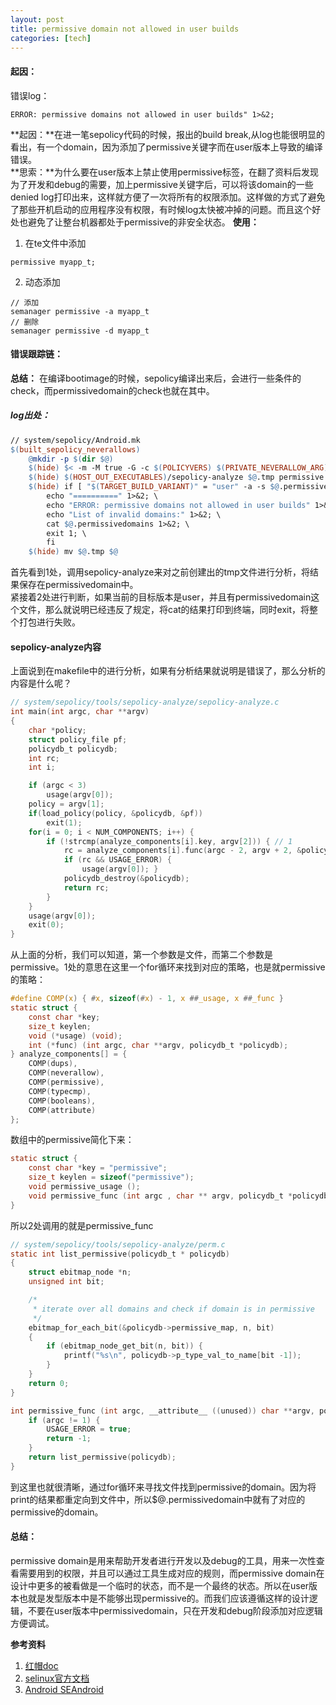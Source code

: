 ```yaml
---
layout: post
title: permissive domain not allowed in user builds
categories: [tech]
---
```

#### 起因：
错误log：
```
ERROR: permissive domains not allowed in user builds" 1>&2;
```
**起因：**在进一笔sepolicy代码的时候，报出的build break,从log也能很明显的看出，有一个domain，因为添加了permissive关键字而在user版本上导致的编译错误。  
**思索：**为什么要在user版本上禁止使用permissive标签，在翻了资料后发现为了开发和debug的需要，加上permissive关键字后，可以将该domain的一些denied log打印出来，这样就方便了一次将所有的权限添加。这样做的方式了避免了那些开机启动的应用程序没有权限，有时候log太快被冲掉的问题。而且这个好处也避免了让整台机器都处于permissive的非安全状态。
**使用：**  
1. 在te文件中添加
```
permissive myapp_t;
```
2. 动态添加
```
// 添加
semanager permissive -a myapp_t
// 删除
semanager permissive -d myapp_t
```
#### 错误跟踪链：
**总结：** 在编译bootimage的时候，sepolicy编译出来后，会进行一些条件的check，而permissivedomain的check也就在其中。
##### log出处：
```makefile
// system/sepolicy/Android.mk
$(built_sepolicy_neverallows)
	@mkdir -p $(dir $@)
	$(hide) $< -m -M true -G -c $(POLICYVERS) $(PRIVATE_NEVERALLOW_ARG) $(PRIVATE_CIL_FILES) -o $@.tmp -f /dev/null  
	$(hide) $(HOST_OUT_EXECUTABLES)/sepolicy-analyze $@.tmp permissive > $@.permissivedomains // 1
	$(hide) if [ "$(TARGET_BUILD_VARIANT)" = "user" -a -s $@.permissivedomains ]; then \ //2
		echo "==========" 1>&2; \
		echo "ERROR: permissive domains not allowed in user builds" 1>&2; \
		echo "List of invalid domains:" 1>&2; \
		cat $@.permissivedomains 1>&2; \
		exit 1; \
		fi
	$(hide) mv $@.tmp $@
```
首先看到1处，调用sepolicy-analyze来对之前创建出的tmp文件进行分析，将结果保存在permissivedomain中。   
紧接着2处进行判断，如果当前的目标版本是user，并且有permissivedomain这个文件，那么就说明已经违反了规定，将cat的结果打印到终端，同时exit，将整个打包进行失败。
#### sepolicy-analyze内容
上面说到在makefile中的进行分析，如果有分析结果就说明是错误了，那么分析的内容是什么呢？
```C
// system/sepolicy/tools/sepolicy-analyze/sepolicy-analyze.c
int main(int argc, char **argv)
{
    char *policy;
    struct policy_file pf;
    policydb_t policydb;
    int rc;
    int i;

    if (argc < 3)
        usage(argv[0]);
    policy = argv[1];
    if(load_policy(policy, &policydb, &pf))
        exit(1);
    for(i = 0; i < NUM_COMPONENTS; i++) { 
        if (!strcmp(analyze_components[i].key, argv[2])) { // 1
            rc = analyze_components[i].func(argc - 2, argv + 2, &policydb);//2
            if (rc && USAGE_ERROR) {
                usage(argv[0]); }
            policydb_destroy(&policydb);
            return rc;
        }
    }
    usage(argv[0]);
    exit(0);
}
```
从上面的分析，我们可以知道，第一个参数是文件，而第二个参数是permissive。1处的意思在这里一个for循环来找到对应的策略，也是就permissive的策略：
```C
#define COMP(x) { #x, sizeof(#x) - 1, x ##_usage, x ##_func }
static struct {
    const char *key;
    size_t keylen;
    void (*usage) (void);
    int (*func) (int argc, char **argv, policydb_t *policydb);
} analyze_components[] = {
    COMP(dups),
    COMP(neverallow),
    COMP(permissive),
    COMP(typecmp),
    COMP(booleans),
    COMP(attribute)
};
```
数组中的permissive简化下来：
```c
static struct {
    const char *key = "permissive";
    size_t keylen = sizeof("permissive");
    void permissive_usage ();
    void permissive_func (int argc , char ** argv, policydb_t *policydb);
}
```
所以2处调用的就是permissive_func
```C
// system/sepolicy/tools/sepolicy-analyze/perm.c
static int list_permissive(policydb_t * policydb)
{
    struct ebitmap_node *n;
    unsigned int bit;

    /*
     * iterate over all domains and check if domain is in permissive
     */
    ebitmap_for_each_bit(&policydb->permissive_map, n, bit)
    {
        if (ebitmap_node_get_bit(n, bit)) {
            printf("%s\n", policydb->p_type_val_to_name[bit -1]);
        }
    }
    return 0;
}

int permissive_func (int argc, __attribute__ ((unused)) char **argv, policydb_t *policydb) {
    if (argc != 1) {
        USAGE_ERROR = true;
        return -1;
    }
    return list_permissive(policydb);
}
```
到这里也就很清晰，通过for循环来寻找文件找到permissive的domain。因为将print的结果都重定向到文件中，所以$@.permissivedomain中就有了对应的permissive的domain。  

#### 总结：
permissive domain是用来帮助开发者进行开发以及debug的工具，用来一次性查看需要用到的权限，并且可以通过工具生成对应的规则，而permissive domain在设计中更多的被看做是一个临时的状态，而不是一个最终的状态。所以在user版本也就是发型版本中是不能够出现permissive的。而我们应该遵循这样的设计逻辑，不要在user版本中permissivedomain，只在开发和debug阶段添加对应逻辑方便调试。

**参考资料**
1. [红帽doc](https://access.redhat.com/documentation/en-us/red_hat_enterprise_linux/6/html/security-enhanced_linux/sect-security-enhanced_linux-fixing_problems-permissive_domains)
2. [selinux官方文档](https://selinuxproject.org/page/PermissiveDomainRecipe)
3. [Android SEAndroid](https://source.android.com/security/selinux/device-policy#run_in_permissive_mode)